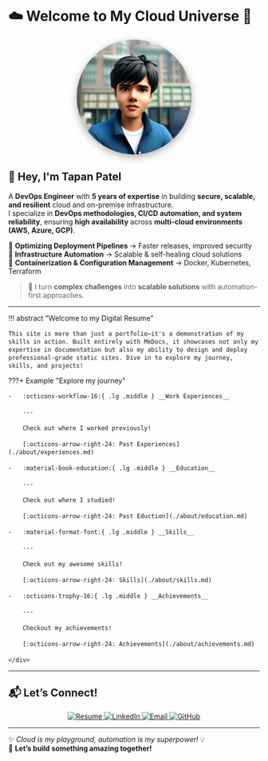 # ☁️ Welcome to My Cloud Universe 🚀  

<div align="center">
  <img src="./assets/images/dp.jpeg" alt="Profile Picture" width="230" 
  style="border-radius: 50%; box-shadow: 0px 5px 15px rgba(0, 0, 0, 0.3);">
</div>  

## 👋 Hey, I'm **Tapan Patel**  

A **DevOps Engineer** with **5 years of expertise** in building **secure, scalable, and resilient** cloud and on-premise infrastructure.  
I specialize in **DevOps methodologies, CI/CD automation, and system reliability**, ensuring **high availability** across **multi-cloud environments (AWS, Azure, GCP)**.  

🔹 **Optimizing Deployment Pipelines** → Faster releases, improved security  
🔹 **Infrastructure Automation** → Scalable & self-healing cloud solutions  
🔹 **Containerization & Configuration Management** → Docker, Kubernetes, Terraform  

> 🚀 I turn **complex challenges** into **scalable solutions** with automation-first approaches.  

---
!!! abstract "Welcome to my Digital Resume"

    This site is more than just a portfolio—it's a demonstration of my skills in action. Built entirely with MkDocs, it showcases not only my expertise in documentation but also my ability to design and deploy professional-grade static sites. Dive in to explore my journey, skills, and projects!

???+ Example "Explore my journey" 
    <div class="grid cards" markdown>

    -   :octicons-workflow-16:{ .lg .middle } __Work Experiences__

        ---

        Check out where I worked previously!

        [:octicons-arrow-right-24: Past Experiences](./about/experiences.md)  

    -   :material-book-education:{ .lg .middle } __Education__

        ---

        Check out where I studied!

        [:octicons-arrow-right-24: Past Eduction](./about/education.md)  

    -   :material-format-font:{ .lg .middle } __Skills__

        ---

        Check out my awesome skills!

        [:octicons-arrow-right-24: Skills](./about/skills.md)

    -   :octicons-trophy-16:{ .lg .middle } __Achievements__

        ---

        Checkout my achievements! 

        [:octicons-arrow-right-24: Achievements](./about/achievements.md)

    </div> 


---
## 📬 **Let’s Connect!**  

<div align="center">
  <a href="https://resume.co/@tapanpatel">
    <img src="https://img.shields.io/badge/Resume-333?style=for-the-badge&logo=pdf&logoColor=white" alt="Resume">
  </a>
 
  <a href="https://www.linkedin.com/in/tapanpatel11/">
    <img src="https://img.shields.io/badge/LinkedIn-0077B5?style=for-the-badge&logo=linkedin&logoColor=white" alt="LinkedIn">
  </a>  
  <a href="mailto:tapan.patel@dal.ca">
    <img src="https://img.shields.io/badge/Email-D14836?style=for-the-badge&logo=gmail&logoColor=white" alt="Email">
  </a>  
  <a href="https://github.com/tapanpatel11">
    <img src="https://img.shields.io/badge/GitHub-333?style=for-the-badge&logo=github&logoColor=white" alt="GitHub">
  </a> 
</div> 

---

✨ _Cloud is my playground, automation is my superpower!_ 💡  
🚀 **Let’s build something amazing together!**  
